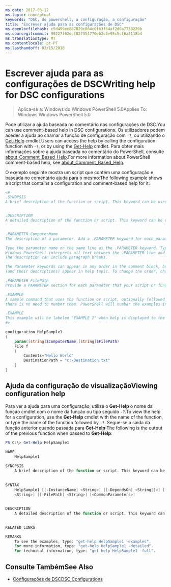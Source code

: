 ```yaml
---
ms.date: 2017-06-12
ms.topic: conceptual
keywords: "DSC, do powershell, a configuração, a configuração"
title: "Escrever ajuda para as configurações de DSC"
ms.openlocfilehash: c5d499ec887829c864c0f63f64af2d0a7738220b
ms.sourcegitcommit: 99227f62dcf827354770eb2c3e95c5cf6a3118b4
ms.translationtype: MT
ms.contentlocale: pt-PT
ms.lasthandoff: 03/15/2018
---
```

# <a name="writing-help-for-dsc-configurations"></a><span data-ttu-id="1ad6a-103">Escrever ajuda para as configurações de DSC</span><span class="sxs-lookup"><span data-stu-id="1ad6a-103">Writing help for DSC configurations</span></span>

><span data-ttu-id="1ad6a-104">Aplica-se a: Windows do Windows PowerShell 5.0</span><span class="sxs-lookup"><span data-stu-id="1ad6a-104">Applies To: Windows Windows PowerShell 5.0</span></span>

<span data-ttu-id="1ad6a-105">Pode utilizar a ajuda baseada no comentário nas configurações de DSC.</span><span class="sxs-lookup"><span data-stu-id="1ad6a-105">You can use comment-based help in DSC configurations.</span></span> <span data-ttu-id="1ad6a-106">Os utilizadores podem aceder a ajuda ao chamar a função de configuração com `-?`, ou utilizando o [Get-Help](https://technet.microsoft.com/library/hh849696.aspx) cmdlet.</span><span class="sxs-lookup"><span data-stu-id="1ad6a-106">Users can access the help by calling the configuration function with `-?`, or by using the [Get-Help](https://technet.microsoft.com/library/hh849696.aspx) cmdlet.</span></span> <span data-ttu-id="1ad6a-107">Para obter mais informações sobre a ajuda baseada no comentário do PowerShell, consulte [about_Comment_Based_Help](https://technet.microsoft.com/library/hh847834.aspx).</span><span class="sxs-lookup"><span data-stu-id="1ad6a-107">For more information about PowerShell comment-based help, see [about_Comment_Based_Help](https://technet.microsoft.com/library/hh847834.aspx).</span></span>

<span data-ttu-id="1ad6a-108">O exemplo seguinte mostra um script que contém uma configuração e baseada no comentário ajuda para o mesmo:</span><span class="sxs-lookup"><span data-stu-id="1ad6a-108">The following example shows a script that contains a configuration and comment-based help for it:</span></span>

```powershell
<#
.SYNOPSIS
A brief description of the function or script. This keyword can be used only once for each configuration.


.DESCRIPTION
A detailed description of the function or script. This keyword can be used only once for each configuration.


.PARAMETER ComputerName
The description of a parameter. Add a .PARAMETER keyword for each parameter in the function or script syntax.

Type the parameter name on the same line as the .PARAMETER keyword. Type the parameter description on the lines following the .PARAMETER keyword. 
Windows PowerShell interprets all text between the .PARAMETER line and the next keyword or the end of the comment block as part of the parameter description. 
The description can include paragraph breaks.

The Parameter keywords can appear in any order in the comment block, but the function or script syntax determines the order in which the parameters 
(and their descriptions) appear in help topic. To change the order, change the syntax.

.PARAMETER FilePath
Provide a PARAMETER section for each parameter that your script or function accepts.

.EXAMPLE
A sample command that uses the function or script, optionally followed by sample output and a description. Repeat this keyword for each example. If you have multiple examples,
there is no need to number them. PowerShell will number the examples in help text.

.EXAMPLE
This example will be labeled "EXAMPLE 2" when help is displayed to the user.
#>

configuration HelpSample1
{
    param([string]$ComputerName,[string]$FilePath)
    File f
    {
        Contents="Hello World"
        DestinationPath = "c:\Destination.txt"
    }
}
```

## <a name="viewing-configuration-help"></a><span data-ttu-id="1ad6a-109">Ajuda da configuração de visualização</span><span class="sxs-lookup"><span data-stu-id="1ad6a-109">Viewing configuration help</span></span>

<span data-ttu-id="1ad6a-110">Para ver a ajuda para uma configuração, utilize o **Get-Help** o nome da função cmdlet com o nome da função ou tipo seguido `-?`.</span><span class="sxs-lookup"><span data-stu-id="1ad6a-110">To view the help for a configuration, use the **Get-Help** cmdlet with the name of the function, or type the name of the function followed by `-?`.</span></span> <span data-ttu-id="1ad6a-111">Segue-se a saída da função anterior quando passada para **Get-Help**:</span><span class="sxs-lookup"><span data-stu-id="1ad6a-111">The following is the output of the previous function when passed to **Get-Help**:</span></span>

```powershell
PS C:\> Get-Help HelpSample1

NAME
    HelpSample1
    
SYNOPSIS
    A brief description of the function or script. This keyword can be used only once for each configuration.
    
    
SYNTAX
    HelpSample1 [[-InstanceName] <String>] [[-DependsOn] <String[]>] [[-OutputPath] <String>] [[-ConfigurationData] <Hashtable>] [[-ComputerName] 
    <String>] [[-FilePath] <String>] [<CommonParameters>]
    
    
DESCRIPTION
    A detailed description of the function or script. This keyword can be used only once for each configuration.
    

RELATED LINKS

REMARKS
    To see the examples, type: "get-help HelpSample1 -examples".
    For more information, type: "get-help HelpSample1 -detailed".
    For technical information, type: "get-help HelpSample1 -full".
```

## <a name="see-also"></a><span data-ttu-id="1ad6a-112">Consulte Também</span><span class="sxs-lookup"><span data-stu-id="1ad6a-112">See Also</span></span>
* [<span data-ttu-id="1ad6a-113">Configurações de DSC</span><span class="sxs-lookup"><span data-stu-id="1ad6a-113">DSC Configurations</span></span>](configurations.md)

